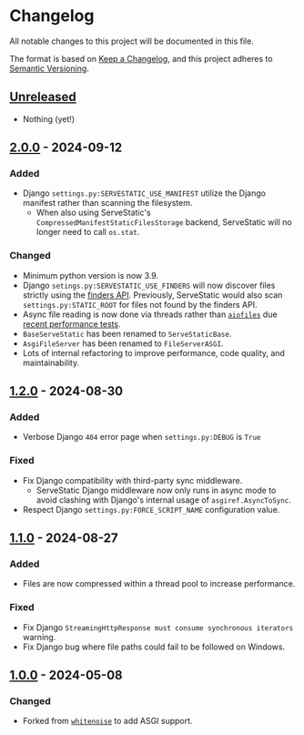 # Changelog

All notable changes to this project will be documented in this file.

<!--attr-start-->

The format is based on [Keep a Changelog](https://keepachangelog.com/en/1.0.0/), and this project adheres to [Semantic Versioning](https://semver.org/spec/v2.0.0.html).

<!--attr-end-->

<!--
Using the following categories, list your changes in this order:

### Added
-   for new features.

### Changed
-   for changes in existing functionality.

### Deprecated
-   for soon-to-be removed features.

### Removed
-   for removed features.

### Fixed
-   for bug fixes.

### Security
-   for vulnerability fixes.
 -->

<!--changelog-start-->

## [Unreleased](https://github.com/Archmonger/ServeStatic/compare/2.0.0...HEAD)

-   Nothing (yet!)

## [2.0.0](https://github.com/Archmonger/ServeStatic/compare/1.2.0...2.0.0) - 2024-09-12

### Added

-   Django `settings.py:SERVESTATIC_USE_MANIFEST` utilize the Django manifest rather than scanning the filesystem.
    -   When also using ServeStatic's `CompressedManifestStaticFilesStorage` backend, ServeStatic will no longer need to call `os.stat`.

### Changed

-   Minimum python version is now 3.9.
-   Django `setings.py:SERVESTATIC_USE_FINDERS` will now discover files strictly using the [finders API](https://docs.djangoproject.com/en/stable/ref/contrib/staticfiles/#finders-module). Previously, ServeStatic would also scan `settings.py:STATIC_ROOT` for files not found by the finders API.
-   Async file reading is now done via threads rather than [`aiofiles`](https://github.com/Tinche/aiofiles) due [recent performance tests](https://github.com/mosquito/aiofile/issues/88#issuecomment-2314380621).
-   `BaseServeStatic` has been renamed to `ServeStaticBase`.
-   `AsgiFileServer` has been renamed to `FileServerASGI`.
-   Lots of internal refactoring to improve performance, code quality, and maintainability.

## [1.2.0](https://github.com/Archmonger/ServeStatic/compare/1.1.0...1.2.0) - 2024-08-30

### Added

-   Verbose Django `404` error page when `settings.py:DEBUG` is `True`

### Fixed

-   Fix Django compatibility with third-party sync middleware.
    -   ServeStatic Django middleware now only runs in async mode to avoid clashing with Django's internal usage of `asgiref.AsyncToSync`.
-   Respect Django `settings.py:FORCE_SCRIPT_NAME` configuration value.

## [1.1.0](https://github.com/Archmonger/ServeStatic/compare/1.0.0...1.1.0) - 2024-08-27

### Added

-   Files are now compressed within a thread pool to increase performance.

### Fixed

-   Fix Django `StreamingHttpResponse must consume synchronous iterators` warning.
-   Fix Django bug where file paths could fail to be followed on Windows.

## [1.0.0](https://github.com/Archmonger/ServeStatic/releases/tag/1.0.0) - 2024-05-08

### Changed

-   Forked from [`whitenoise`](https://github.com/evansd/whitenoise) to add ASGI support.
